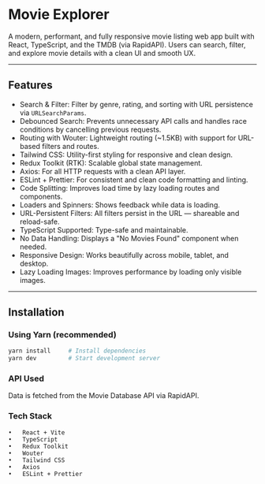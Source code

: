 # Movie Explorer

A modern, performant, and fully responsive movie listing web app built with React, TypeScript, and the TMDB (via RapidAPI). Users can search, filter, and explore movie details with a clean UI and smooth UX.

---

## Features

- Search & Filter: Filter by genre, rating, and sorting with URL persistence via `URLSearchParams`.
- Debounced Search: Prevents unnecessary API calls and handles race conditions by cancelling previous requests.
- Routing with Wouter: Lightweight routing (~1.5KB) with support for URL-based filters and routes.
- Tailwind CSS: Utility-first styling for responsive and clean design.
- Redux Toolkit (RTK): Scalable global state management.
- Axios: For all HTTP requests with a clean API layer.
- ESLint + Prettier: For consistent and clean code formatting and linting.
- Code Splitting: Improves load time by lazy loading routes and components.
- Loaders and Spinners: Shows feedback while data is loading.
- URL-Persistent Filters: All filters persist in the URL — shareable and reload-safe.
- TypeScript Supported: Type-safe and maintainable.
- No Data Handling: Displays a "No Movies Found" component when needed.
- Responsive Design: Works beautifully across mobile, tablet, and desktop.
- Lazy Loading Images: Improves performance by loading only visible images.

---

## Installation

### Using Yarn (recommended)

```bash
yarn install     # Install dependencies
yarn dev         # Start development server
```

### API Used

Data is fetched from the Movie Database API via RapidAPI.

### Tech Stack
	•	React + Vite
	•	TypeScript
	•	Redux Toolkit
	•	Wouter
	•	Tailwind CSS
	•	Axios
	•	ESLint + Prettier
